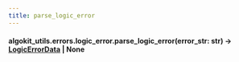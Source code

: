 ```yaml
---
title: parse_logic_error
---
```

#### algokit_utils.errors.logic_error.parse_logic_error(error_str: str) → [LogicErrorData](/reference/algokit-utils-py/api/errors/logic_error/logicerrordata/#algokit_utils.errors.logic_error.LogicErrorData) | None